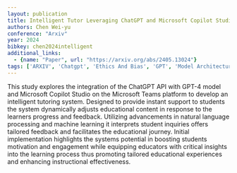 ```yaml
---
layout: publication
title: Intelligent Tutor Leveraging ChatGPT and Microsoft Copilot Studio to Deliver a Generative AI Student Support and Feedback System within Teams
authors: Chen Wei-yu
conference: "Arxiv"
year: 2024
bibkey: chen2024intelligent
additional_links:
  - {name: "Paper", url: "https://arxiv.org/abs/2405.13024"}
tags: ['ARXIV', 'Chatgpt', 'Ethics And Bias', 'GPT', 'Model Architecture', 'RAG', 'Reinforcement Learning', 'Tools']
---
```

This study explores the integration of the ChatGPT API with GPT-4 model and Microsoft Copilot Studio on the Microsoft Teams platform to develop an intelligent tutoring system. Designed to provide instant support to students the system dynamically adjusts educational content in response to the learners progress and feedback. Utilizing advancements in natural language processing and machine learning it interprets student inquiries offers tailored feedback and facilitates the educational journey. Initial implementation highlights the systems potential in boosting students motivation and engagement while equipping educators with critical insights into the learning process thus promoting tailored educational experiences and enhancing instructional effectiveness.
